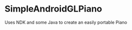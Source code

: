 SimpleAndroidGLPiano
====================

Uses NDK and some Java to create an easily portable Piano
